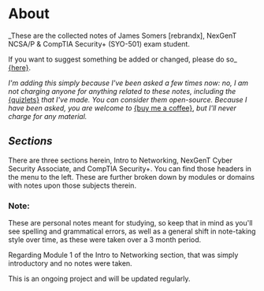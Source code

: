 # About

_These are the collected notes of James Somers \[rebrandx\], NexGenT NCSA/P & CompTIA Security+ \(SYO-501\) exam student.   
  
If you want to suggest something be added or changed, please do so_ [{](https://forms.gle/MjnsdXMfvd8hKFKU9)[here}](https://forms.gle/MjnsdXMfvd8hKFKU9).   
  
_I'm adding this simply because I've been asked a few times now: no, I am not charging anyone for anything related to these notes, including the_ [{quizlets}](%20https://quizlet.com/_919uvm?x=1jqt&i=2z4u5u) _that I've made. You can consider them open-source. Because I have been asked, you are welcome to_ [{buy me a coffee}](https://www.buymeacoffee.com/xxcker), _but I'll never charge for any material._

## _Sections_

There are three sections herein, Intro to Networking, NexGenT Cyber Security Associate, and CompTIA Security+. You can find those headers in the menu to the left. These are further broken down by modules or domains with notes upon those subjects therein. 

### Note:

These are personal notes meant for studying, so keep that in mind as you'll see spelling and grammatical errors, as well as a general shift in note-taking style over time, as these were taken over a 3 month period. 

Regarding Module 1 of the Intro to Networking section, that was simply introductory and no notes were taken. 

This is an ongoing project and will be updated regularly. 

